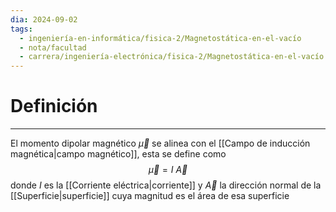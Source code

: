 ```yaml
---
dia: 2024-09-02
tags:
  - ingeniería-en-informática/fisica-2/Magnetostática-en-el-vacío
  - nota/facultad
  - carrera/ingeniería-electrónica/fisica-2/Magnetostática-en-el-vacío
---
```

# Definición
---
El momento dipolar magnético $\vec{\mu}$ se alinea con el [[Campo de inducción magnética|campo magnético]], esta se define como $$ \vec{\mu} = I ~ \vec{A} $$ donde $I$ es la [[Corriente eléctrica|corriente]] y $\vec{A}$ la dirección normal de la [[Superficie|superficie]] cuya magnitud es el área de esa superficie